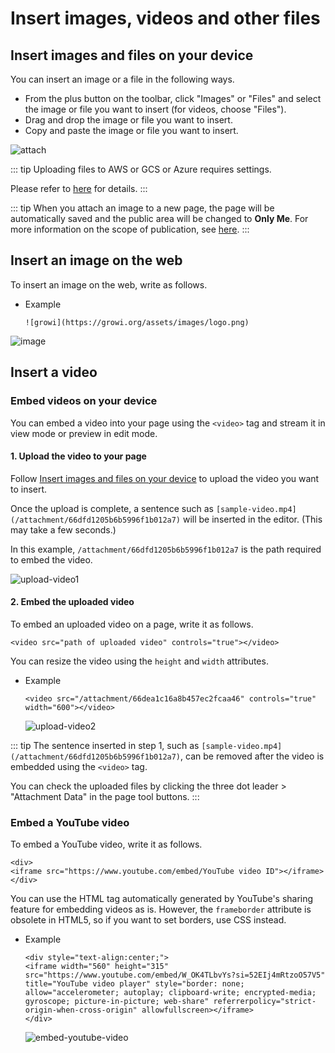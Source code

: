 # Insert images, videos and other files

## Insert images and files on your device

You can insert an image or a file in the following ways.

- From the plus button on the toolbar, click "Images" or "Files" and select the image or file you want to insert (for videos, choose "Files").
- Drag and drop the image or file you want to insert.
- Copy and paste the image or file you want to insert.

<img :src="$withBase('/assets/images/en/attach.png')" alt="attach">

<ContextualBlock context="docs-growi-org">

::: tip
Uploading files to AWS or GCS or Azure requires settings.

Please refer to [here](/en/admin-guide/admin-cookbook/attachment.html) for details.
:::

</ContextualBlock>

::: tip
When you attach an image to a new page, the page will be automatically saved and the public area will be changed to **Only Me**. For more information on the scope of publication, see [here](/en/guide/features/authority.html).
:::

## Insert an image on the web

To insert an image on the web, write as follows.

- Example

  ```
  ![growi](https://growi.org/assets/images/logo.png)
  ```

<img :src="$withBase('/assets/images/en/add_image.png')" alt="image">

## Insert a video

### Embed videos on your device

You can embed a video into your page using the `<video>` tag and stream it in view mode or preview in edit mode.

#### 1. Upload the video to your page

Follow [Insert images and files on your device](/en/guide/features/insert_files.html#insert-images-and-files-on-your-device) to upload the video you want to insert.

Once the upload is complete, a sentence such as `[sample-video.mp4](/attachment/66dfd1205b6b5996f1b012a7)` will be inserted in the editor. (This may take a few seconds.)

In this example, `/attachment/66dfd1205b6b5996f1b012a7` is the path required to embed the video.

<img :src="$withBase('/assets/images/upload-video1.png')" alt="upload-video1">

#### 2. Embed the uploaded video

To embed an uploaded video on a page, write it as follows.

```
<video src="path of uploaded video" controls="true"></video>
```

You can resize the video using the `height` and `width` attributes.

- Example

  ```
  <video src="/attachment/66dea1c16a8b457ec2fcaa46" controls="true" width="600"></video>
  ```

  <img :src="$withBase('/assets/images/upload-video2.png')" alt="upload-video2">

::: tip
The sentence inserted in step 1, such as `[sample-video.mp4](/attachment/66dfd1205b6b5996f1b012a7)`, can be removed after the video is embedded using the `<video>` tag.

You can check the uploaded files by clicking the three dot leader > "Attachment Data" in the page tool buttons.
:::

### Embed a YouTube video

To embed a YouTube video, write it as follows.

```
<div>
<iframe src="https://www.youtube.com/embed/YouTube video ID"></iframe>
</div>
```

You can use the HTML tag automatically generated by YouTube's sharing feature for embedding videos as is.
However, the `frameborder` attribute is obsolete in HTML5, so if you want to set borders, use CSS instead.

- Example

  ```
  <div style="text-align:center;">
  <iframe width="560" height="315" src="https://www.youtube.com/embed/W_OK4TLbvYs?si=52EIj4mRtzoO57V5" title="YouTube video player" style="border: none; allow="accelerometer; autoplay; clipboard-write; encrypted-media; gyroscope; picture-in-picture; web-share" referrerpolicy="strict-origin-when-cross-origin" allowfullscreen></iframe>
  </div>
  ```

  <img :src="$withBase('/assets/images/embed-youtube-video.png')" alt="embed-youtube-video">
